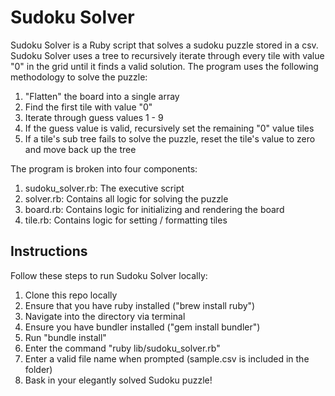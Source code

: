 # Sudoku Solver

Sudoku Solver is a Ruby script that solves a sudoku puzzle stored in a csv. Sudoku Solver uses a tree to recursively iterate through every tile with value "0" in the grid until it finds a valid solution. The program uses the following methodology to solve the puzzle:

1. "Flatten" the board into a single array
2. Find the first tile with value "0"
3. Iterate through guess values 1 - 9
4. If the guess value is valid, recursively set the remaining "0" value tiles
5. If a tile's sub tree fails to solve the puzzle, reset the tile's value to zero and move back up the tree

The program is broken into four components:

1. sudoku_solver.rb: The executive script
2. solver.rb: Contains all logic for solving the puzzle
3. board.rb: Contains logic for initializing and rendering the board
4. tile.rb: Contains logic for setting / formatting tiles

## Instructions

Follow these steps to run Sudoku Solver locally:

1. Clone this repo locally
2. Ensure that you have ruby installed ("brew install ruby")
3. Navigate into the directory via terminal
4. Ensure you have bundler installed ("gem install bundler")
5. Run "bundle install"
6. Enter the command "ruby lib/sudoku_solver.rb"
7. Enter a valid file name when prompted (sample.csv is included in the folder)
8. Bask in your elegantly solved Sudoku puzzle!
